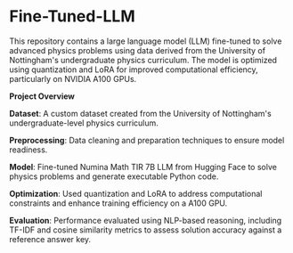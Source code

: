 # Fine-Tuned-LLM

This repository contains a large language model (LLM) fine-tuned to solve advanced physics problems using data derived from the University of Nottingham's undergraduate physics curriculum. The model is optimized using quantization and LoRA for improved computational efficiency, particularly on NVIDIA A100 GPUs.

**Project Overview**

**Dataset**: A custom dataset created from the University of Nottingham's undergraduate-level physics curriculum.

**Preprocessing**: Data cleaning and preparation techniques to ensure model readiness.

**Model**: Fine-tuned Numina Math TIR 7B LLM from Hugging Face to solve physics problems and generate executable Python code.

**Optimization**: Used quantization and LoRA to address computational constraints and enhance training efficiency on a A100 GPU.

**Evaluation**: Performance evaluated using NLP-based reasoning, including TF-IDF and cosine similarity metrics to assess solution accuracy against a reference answer key.

